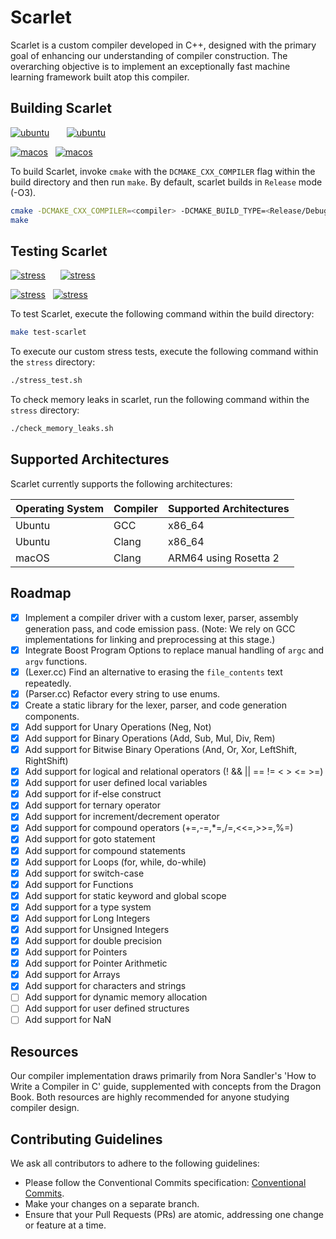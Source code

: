 # Scarlet

Scarlet is a custom compiler developed in C++, designed with the primary goal of enhancing our understanding of compiler construction. The overarching objective is to implement an exceptionally fast machine learning framework built atop this compiler.

## Building Scarlet

[![ubuntu](https://github.com/Sh0g0-1758/scarlet/actions/workflows/UBUNTU_RELEASE_test_gcc.yml/badge.svg)](https://github.com/Sh0g0-1758/scarlet/actions/workflows/UBUNTU_RELEASE_test_gcc.yml)&nbsp;&nbsp;&nbsp;&nbsp;&nbsp;&nbsp;&nbsp;[![ubuntu](https://github.com/Sh0g0-1758/scarlet/actions/workflows/UBUNTU_DEBUG_test_gcc.yml/badge.svg)](https://github.com/Sh0g0-1758/scarlet/actions/workflows/UBUNTU_DEBUG_test_gcc.yml)

[![macos](https://github.com/Sh0g0-1758/scarlet/actions/workflows/MACOS_RELEASE_test_clang.yml/badge.svg)](https://github.com/Sh0g0-1758/scarlet/actions/workflows/MACOS_RELEASE_test_clang.yml)&nbsp;&nbsp;&nbsp;[![macos](https://github.com/Sh0g0-1758/scarlet/actions/workflows/MACOS_DEBUG_test_clang.yml/badge.svg)](https://github.com/Sh0g0-1758/scarlet/actions/workflows/MACOS_DEBUG_test_clang.yml)

To build Scarlet, invoke `cmake` with the `DCMAKE_CXX_COMPILER` flag within the build directory and then run `make`. By default, scarlet builds in `Release` mode (-O3).

```sh
cmake -DCMAKE_CXX_COMPILER=<compiler> -DCMAKE_BUILD_TYPE=<Release/Debug> ..
make
```

## Testing Scarlet

[![stress](https://github.com/Sh0g0-1758/scarlet/actions/workflows/UBUNTU_RELEASE_stress_test_gcc.yml/badge.svg)](https://github.com/Sh0g0-1758/scarlet/actions/workflows/UBUNTU_RELEASE_stress_test_gcc.yml)&nbsp;&nbsp;&nbsp;&nbsp;&nbsp;&nbsp;[![stress](https://github.com/Sh0g0-1758/scarlet/actions/workflows/UBUNTU_DEBUG_stress_test_gcc.yml/badge.svg)](https://github.com/Sh0g0-1758/scarlet/actions/workflows/UBUNTU_DEBUG_stress_test_gcc.yml)

[![stress](https://github.com/Sh0g0-1758/scarlet/actions/workflows/UBUNTU_RELEASE_stress_test_clang.yml/badge.svg)](https://github.com/Sh0g0-1758/scarlet/actions/workflows/UBUNTU_RELEASE_stress_test_clang.yml)&nbsp;&nbsp;&nbsp;[![stress](https://github.com/Sh0g0-1758/scarlet/actions/workflows/UBUNTU_DEBUG_stress_test_clang.yml/badge.svg)](https://github.com/Sh0g0-1758/scarlet/actions/workflows/UBUNTU_DEBUG_stress_test_clang.yml)

To test Scarlet, execute the following command within the build directory:

```sh
make test-scarlet
```

To execute our custom stress tests, execute the following command within the `stress` directory:

```sh
./stress_test.sh
```

To check memory leaks in scarlet, run the following command within the `stress` directory:

```sh
./check_memory_leaks.sh
```

## Supported Architectures

Scarlet currently supports the following architectures:

| Operating System | Compiler | Supported Architectures |
| ---------------- | -------- | ----------------------- |
| Ubuntu           | GCC      | x86_64                  |
| Ubuntu           | Clang    | x86_64                  |
| macOS            | Clang    | ARM64 using Rosetta 2   |

## Roadmap

- [x] Implement a compiler driver with a custom lexer, parser, assembly generation pass, and code emission pass. (Note: We rely on GCC implementations for linking and preprocessing at this stage.)
- [x] Integrate Boost Program Options to replace manual handling of `argc` and `argv` functions.
- [x] (Lexer.cc) Find an alternative to erasing the `file_contents` text repeatedly.
- [x] (Parser.cc) Refactor every string to use enums.
- [x] Create a static library for the lexer, parser, and code generation components.
- [x] Add support for Unary Operations (Neg, Not)
- [x] Add support for Binary Operations (Add, Sub, Mul, Div, Rem)
- [x] Add support for Bitwise Binary Operations (And, Or, Xor, LeftShift, RightShift)
- [x] Add support for logical and relational operators (! && || == !=  < > <= >=)
- [x] Add support for user defined local variables
- [x] Add support for if-else construct
- [x] Add support for ternary operator
- [x] Add support for increment/decrement operator
- [x] Add support for compound operators (+=,-=,*=,/=,<<=,>>=,%=)
- [x] Add support for goto statement
- [x] Add support for compound statements
- [x] Add support for Loops (for, while, do-while)
- [x] Add support for switch-case
- [x] Add support for Functions
- [x] Add support for static keyword and global scope
- [x] Add support for a type system
- [x] Add support for Long Integers
- [x] Add support for Unsigned Integers
- [x] Add support for double precision
- [x] Add support for Pointers
- [x] Add support for Pointer Arithmetic
- [x] Add support for Arrays
- [x] Add support for characters and strings
- [ ] Add support for dynamic memory allocation
- [ ] Add support for user defined structures
- [ ] Add support for NaN

## Resources

Our compiler implementation draws primarily from Nora Sandler's 'How to Write a Compiler in C' guide, supplemented with concepts from the Dragon Book. Both resources are highly recommended for anyone studying compiler design.

## Contributing Guidelines

We ask all contributors to adhere to the following guidelines:

- Please follow the Conventional Commits specification: [Conventional Commits](https://www.conventionalcommits.org/en/v1.0.0/).
- Make your changes on a separate branch.
- Ensure that your Pull Requests (PRs) are atomic, addressing one change or feature at a time.
